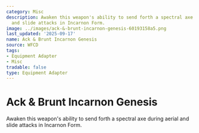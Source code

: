 ```yaml
---
category: Misc
description: Awaken this weapon's ability to send forth a spectral axe during aerial
  and slide attacks in Incarnon Form.
image: ../images/ack-&-brunt-incarnon-genesis-60193158a5.png
last_updated: '2025-09-17'
name: Ack & Brunt Incarnon Genesis
source: WFCD
tags:
- Equipment Adapter
- Misc
tradable: false
type: Equipment Adapter
---
```


# Ack & Brunt Incarnon Genesis

Awaken this weapon's ability to send forth a spectral axe during aerial and slide attacks in Incarnon Form.

